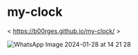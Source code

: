 # my-clock

 < https://b00rges.github.io/my-clock/ > 
 
![WhatsApp Image 2024-01-28 at 14 21 28](https://github.com/B00rges/my-clock/assets/123204710/c1f274b2-d02a-4c28-84b7-93654ae75817)
